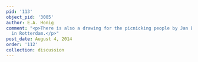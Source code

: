 ```yaml
---
pid: '113'
object_pid: '3005'
author: E.A. Honig
comment: "<p>There is also a drawing for the picnicking people by Jan Brueghel, now
  in Rotterdam.</p>"
post_date: August 4, 2014
order: '112'
collection: discussion
---
```

